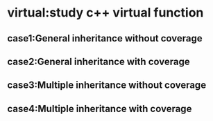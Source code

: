 # virtual:study c++ virtual function
## case1:General inheritance without coverage
## case2:General inheritance with coverage
## case3:Multiple inheritance without coverage
## case4:Multiple inheritance with coverage
